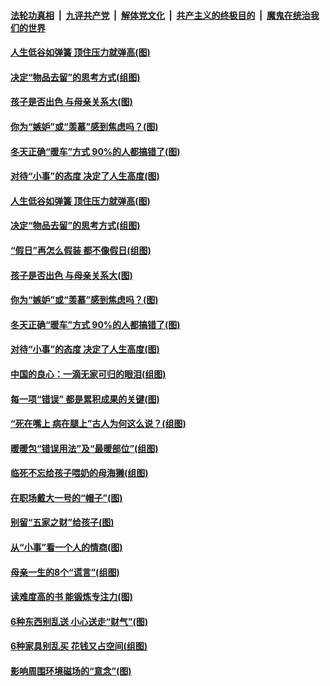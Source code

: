 

####  [法轮功真相](../../../../basic/blob/master/README.md?t=01102031) &nbsp;|&nbsp; [九评共产党](../../../../9ping.md/blob/master/README.md?t=01102031) &nbsp;|&nbsp; [解体党文化](../../../../jtdwh.md/blob/master/README.md?t=01102031)  &nbsp;|&nbsp; [共产主义的终极目的](../../../../gczydzjmd.md/blob/master/README.md?t=01102031) &nbsp;|&nbsp; [魔鬼在统治我们的世界](../../../../mgztzwmdsj.md/blob/master/README.md?t=01102031) 

#### [人生低谷如弹簧 顶住压力就弹高(图)](../pages/p8/958387.md?t=01102031) 

#### [决定“物品去留”的思考方式(组图)](../pages/p8/958631.md?t=01102031) 

#### [孩子是否出色 与母亲关系大(图)](../pages/p8/958164.md?t=01102031) 

#### [你为“嫉妒”或“羡慕”感到焦虑吗？(图)](../pages/p8/958565.md?t=01102031) 

#### [冬天正确“暖车”方式 90%的人都搞错了(图)](../pages/p8/958481.md?t=01102031) 

#### [对待“小事”的态度 决定了人生高度(图)](../pages/p8/958535.md?t=01102031) 

#### [人生低谷如弹簧 顶住压力就弹高(图)](../pages/p8/958387.md?t=01102031) 

#### [决定“物品去留”的思考方式(组图)](../pages/p8/958631.md?t=01102031) 

#### [“假日”再怎么假装 都不像假日(组图)](../pages/p8/958567.md?t=01102031) 

#### [孩子是否出色 与母亲关系大(图)](../pages/p8/958164.md?t=01102031) 

#### [你为“嫉妒”或“羡慕”感到焦虑吗？(图)](../pages/p8/958565.md?t=01102031) 

#### [冬天正确“暖车”方式 90%的人都搞错了(图)](../pages/p8/958481.md?t=01102031) 

#### [对待“小事”的态度 决定了人生高度(图)](../pages/p8/958535.md?t=01102031) 

#### [中国的良心：一滴无家可归的眼泪(组图)](../pages/p8/956945.md?t=01102031) 

#### [每一项“错误” 都是累积成果的关键(图)](../pages/p8/958477.md?t=01102031) 

#### [“死在嘴上 病在腿上”古人为何这么说？(组图)](../pages/p8/958459.md?t=01102031) 

#### [暖暖包“错误用法”及“最暖部位”(组图)](../pages/p8/958448.md?t=01102031) 

#### [临死不忘给孩子喂奶的母海獭(组图)](../pages/p8/958170.md?t=01102031) 

#### [在职场戴大一号的“帽子”(图)](../pages/p8/957522.md?t=01102031) 

#### [别留“五家之财”给孩子(图)](../pages/p8/958316.md?t=01102031) 

#### [从“小事”看一个人的情商(图)](../pages/p8/958338.md?t=01102031) 

#### [母亲一生的8个“谎言”(组图)](../pages/p8/958180.md?t=01102031) 

#### [读难度高的书 能锻炼专注力(图)](../pages/p8/957114.md?t=01102031) 

#### [6种东西别乱送 小心送走“财气”(图)](../pages/p8/958224.md?t=01102031) 

#### [6种家具别乱买 花钱又占空间(组图)](../pages/p8/958205.md?t=01102031) 

#### [影响周围环境磁场的“意念”(图)](../pages/p8/956957.md?t=01102031) 

